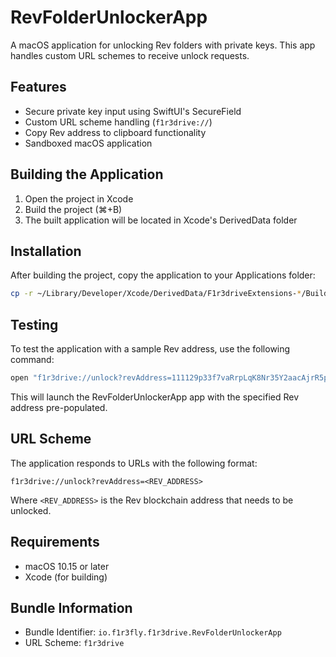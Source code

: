 # RevFolderUnlockerApp

A macOS application for unlocking Rev folders with private keys. This app handles custom URL schemes to receive unlock requests.

## Features

- Secure private key input using SwiftUI's SecureField
- Custom URL scheme handling (`f1r3drive://`)
- Copy Rev address to clipboard functionality
- Sandboxed macOS application

## Building the Application

1. Open the project in Xcode
2. Build the project (⌘+B)
3. The built application will be located in Xcode's DerivedData folder

## Installation

After building the project, copy the application to your Applications folder:

```bash
cp -r ~/Library/Developer/Xcode/DerivedData/F1r3driveExtensions-*/Build/Products/Debug/RevFolderUnlockerApp.app /Applications/
```

## Testing

To test the application with a sample Rev address, use the following command:

```bash
open "f1r3drive://unlock?revAddress=111129p33f7vaRrpLqK8Nr35Y2aacAjrR5pd6PCzqcdrMuPHzymczH"
```

This will launch the RevFolderUnlockerApp app with the specified Rev address pre-populated.

## URL Scheme

The application responds to URLs with the following format:
```
f1r3drive://unlock?revAddress=<REV_ADDRESS>
```

Where `<REV_ADDRESS>` is the Rev blockchain address that needs to be unlocked.

## Requirements

- macOS 10.15 or later
- Xcode (for building)

## Bundle Information

- Bundle Identifier: `io.f1r3fly.f1r3drive.RevFolderUnlockerApp`
- URL Scheme: `f1r3drive` 